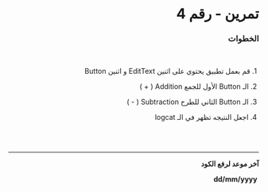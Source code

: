 <div dir = "rtl">

# تمرين - رقم 4

### الخطوات 

<br>

&#x202b; 1. قم بعمل تطبيق يحتوي على اثنين EditText  و اثنين Button 
<br>

&#x202b; 2. الـ Button الأول للجمع Addition ( + )
<br>

&#x202b; 3. الـ Button الثاني للطرح Subtraction ( - )
<br>

&#x202b; 4. اجعل النتيجه تظهر في الـ logcat

<br>
<br>
<hr>
<b>آخر موعد لرفع الكود

&#x202b; dd/mm/yyyy
</fiv>